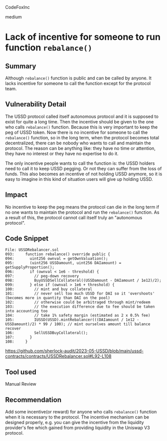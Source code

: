 CodeFoxInc

medium

# Lack of incentive for someone to run function `rebalance()`

## Summary
Although `rebalance()` function is public and can be called by anyone. It lacks incentive for someone to call the function except for the protocol team. 

## Vulnerability Detail
The USSD protocol called itself autonomous protocol and it is supposed to exist for quite a long time. Then the incentive should be given to the one who calls `rebalance()` function. Because this is very important to keep the peg of USSD token. Now there is no incentive for someone to call the `rebalance()` function, so in the long term, when the protocol becomes total decentralized, there can be nobody who wants to call and maintain the protocol. 
The reason can be anything like: they have no time or attention, they have no interest or they have no expertise to do it. 

The only incentive people wants to call the function is: the USSD holders need to call it to keep USSD pegging. Or not they can suffer from the loss of funds. 
This also becomes an incentive of not holding USSD anymore, so it is easy to imagine in this kind of situation users will give up holding USSD. 

## Impact
No incentive to keep the peg means the protocol can die in the long term if no one wants to maintain the protocol and run the `rebalance()` function. As a result of this, the protocol cannot call itself truly an "autonomous protocol". 

## Code Snippet

```solidity
File: USSDRebalancer.sol
093:     function rebalance() override public {
094:       uint256 ownval = getOwnValuation();
095:       (uint256 USSDamount, uint256 DAIamount) = getSupplyProportion();
096:       if (ownval < 1e6 - threshold) {
097:         // peg-down recovery
098:         BuyUSSDSellCollateral((USSDamount - DAIamount / 1e12)/2);
099:       } else if (ownval > 1e6 + threshold) {
100:         // mint and buy collateral
101:         // never sell too much USSD for DAI so it 'overshoots' (becomes more in quantity than DAI on the pool)
102:         // otherwise could be arbitraged through mint/redeem
103:         // the execution difference due to fee should be taken into accounting too
104:         // take 1% safety margin (estimated as 2 x 0.5% fee)
105:         IUSSD(USSD).mintRebalancer(((DAIamount / 1e12 - USSDamount)/2) * 99 / 100); // mint ourselves amount till balance recover
106:         SellUSSDBuyCollateral();
107:       }
108:     }
```

https://github.com/sherlock-audit/2023-05-USSD/blob/main/ussd-contracts/contracts/USSDRebalancer.sol#L92-L108

## Tool used

Manual Review

## Recommendation
Add some incentive(or reward) for anyone who calls `rebalance()` function when it is necessary to the protocol. 
The incentive mechanism can be designed properly, e.g. you can give the incentive from the liquidity provider's fee which gained from providing liquidity in the Uniswap V3 protocol. 

